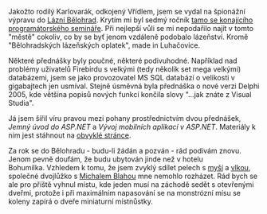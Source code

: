<!-- dcterms:identifier = aspnetcz#23 -->
<!-- dcterms:title = Špionáž v Bělohradě -->
<!-- dcterms:abstract = Převážně nevážné ohlédnutí za programátorským seminářem -->
<!-- np9:categoryId = 1 -->
<!-- x4w:category = IT -->
<!-- np9:authorId = 1 -->
<!-- np9:authorEmail = michal.valasek@altairis.cz -->
<!-- dcterms:creator = Michal Altair Valášek -->
<!-- dcterms:created = 2005-02-26T04:17:26.727+01:00 -->
<!-- dcterms:date = 2005-02-26T04:17:26.727+01:00 -->

Jakožto rodilý Karlovarák, odkojený Vřídlem, jsem se vydal na špionážní výpravu do [Lázní Bělohrad](http://www.lazne-belohrad.cz/). Krytím mi byl sedmý ročník [tamo se konajícího programátorského semináře](http://www.haes.cz/ws_pozv.asp?r=workshop). Při nejlepší vůli se mi nepodařilo najít v tomto "městě" cokoliv, co by se byť jenom vzdáleně podobalo lázeňství. Kromě "Bělohradských lázeňských oplatek", made in Luhačovice.

Některé přednášky byly poučné, některé podivuhodné. Například nad problémy uživatelů Firebirdu s velkými (tedy několik set mega velkými) databázemi, jsem se jako provozovatel MS SQL databází o velikosti v gigabajtech jen usmíval. Stejně úsměvná byla přednáška o nové verzi Delphi 2005, kde většina popisů nových funkcí končila slovy "...jak znáte z Visual Studia".

Já jsem šířil víru pravou mezi pohany prostřednictvím dvou přednášek, *Jemný úvod do ASP.NET* a *Vývoj mobilních aplikací v ASP.NET*. Materiály k nim jest stáhnout na [obvyklé stránce](http://www.rider.cz/cs/lectures/default.xtml).

Za rok se do Bělohradu - budu-li žádán a pozván - rád podívám znovu. Jenom pevně doufám, že budu ubytován jinde než v hotelu Bohumilka. Vzhledem k tomu, že jsem zvyklý sdílet pelech s [myší](http://www.bestijka.cz/) a [vlkou](http://www.vlcak.cz/), společné dvojlůžko s [Michalem Blahou](http://blog.vyvojar.cz/michal/) mne nemohlo rozházet. Rád bych se ale pro příště vyhnul místu, kde jeden musí na záchodě sedět s otevřenými dveřmi, protože i při maximálním napasování se na monstrózní mísu se koleny zapírá o dveře miniaturní místnůstky.